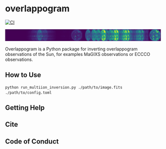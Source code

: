 # overlappogram

[![CI](https://github.com/jmbhughes/overlappogram/actions/workflows/CI.yml/badge.svg)](https://github.com/jmbhughes/overlappogram/actions/workflows/CI.yml)

![overlappogram example](overlappogram.png)

Overlappogram is a Python package for inverting overlappogram observations of the Sun, for examples MaGIXS observations
or ECCCO observations.

## How to Use

`python run_multiion_inversion.py ./path/to/image.fits ./path/to/config.toml`

## Getting Help

## Cite

## Code of Conduct
